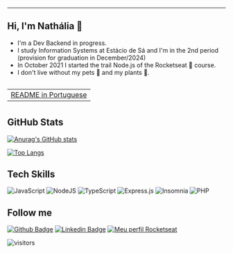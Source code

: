 ---------
## Hi, I'm Nathália 🦊 

- I'm a Dev Backend in progress.
- I study Information Systems at Estácio de Sá and I'm in the 2nd period (provision for graduation in December/2024)
- In October 2021 I started the trail Node.js of the Rocketseat :rocket: course.
- I don't live without my pets 🐾 and my plants 🌱.

<table align="left">
 <tr><td><a href="README-pt-br.md">README in Portuguese</a></td></tr>
</table>

<br />
<br />
<br />


GitHub Stats
---
[![Anurag's GitHub stats](https://github-readme-stats.vercel.app/api?username=nathaliafbarros&show_icons=true&theme=radical)](https://github.com/nathaliafbarros/github-readme-stats)

[![Top Langs](https://github-readme-stats.vercel.app/api/top-langs/?username=nathaliafbarros&layout=compact)](https://github.com/nathaliafbarros/github-readme-stats)




Tech Skills
---
![JavaScript](https://img.shields.io/badge/javascript-%23323330.svg?style=for-the-badge&logo=javascript&logoColor=%23F7DF1E)
![NodeJS](https://img.shields.io/badge/node.js-6DA55F?style=for-the-badge&logo=node.js&logoColor=white)
![TypeScript](https://img.shields.io/badge/typescript-%23007ACC.svg?style=for-the-badge&logo=typescript&logoColor=white)
![Express.js](https://img.shields.io/badge/express.js-%23404d59.svg?style=for-the-badge&logo=express&logoColor=%2361DAFB)
![Insomnia](https://img.shields.io/badge/Insomnia-black?style=for-the-badge&logo=insomnia&logoColor=5849BE)
![PHP](https://img.shields.io/badge/php-%23777BB4.svg?style=for-the-badge&logo=php&logoColor=white)


Follow me 
---
[![Github Badge](https://img.shields.io/badge/-Github-000?style=flat-square&logo=Github&logoColor=white&link=https://github.com/nathaliafbarros)](https://github.com/nathaliafbarros)
[![Linkedin Badge](https://img.shields.io/badge/-nathaliafbarros-blue?style=flat-square&logo=Linkedin&logoColor=white&link=https://www.linkedin.com/in/nathaliafbarros/)](https://www.linkedin.com/in/nathaliafbarros/)
[![Meu perfil Rocketseat](https://img.shields.io/badge/-profile%20Rocketseat-blueviolet)](https://app.rocketseat.com.br/me/nathaliafbarros)



![visitors](https://visitor-badge.laobi.icu/badge?page_id=nathaliafbarros.visitor-badge)
